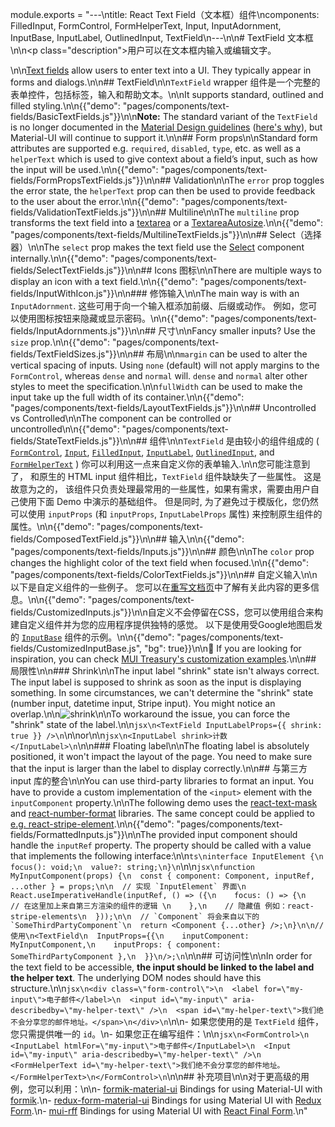 module.exports = "---\ntitle: React Text Field（文本框）组件\ncomponents: FilledInput, FormControl, FormHelperText, Input, InputAdornment, InputBase, InputLabel, OutlinedInput, TextField\n---\n\n# TextField 文本框\n\n<p class=\"description\">用户可以在文本框内输入或编辑文字。</p>\n\n[Text fields](https://material.io/design/components/text-fields.html) allow users to enter text into a UI. They typically appear in forms and dialogs.\n\n## TextField\n\n`TextField` wrapper 组件是一个完整的表单控件，包括标签，输入和帮助文本。\n\nIt supports standard, outlined and filled styling.\n\n{{\"demo\": \"pages/components/text-fields/BasicTextFields.js\"}}\n\n**Note:** The standard variant of the `TextField` is no longer documented in the [Material Design guidelines](https://material.io/) ([here's why](https://medium.com/google-design/the-evolution-of-material-designs-text-fields-603688b3fe03)), but Material-UI will continue to support it.\n\n## Form props\n\nStandard form attributes are supported e.g. `required`, `disabled`, `type`, etc. as well as a `helperText` which is used to give context about a field’s input, such as how the input will be used.\n\n{{\"demo\": \"pages/components/text-fields/FormPropsTextFields.js\"}}\n\n## Validation\n\nThe `error` prop toggles the error state, the `helperText` prop can then be used to provide feedback to the user about the error.\n\n{{\"demo\": \"pages/components/text-fields/ValidationTextFields.js\"}}\n\n## Multiline\n\nThe `multiline` prop transforms the text field into a [textarea](https://developer.mozilla.org/en-US/docs/Web/HTML/Element/textarea) or a [TextareaAutosize](/components/textarea-autosize/).\n\n{{\"demo\": \"pages/components/text-fields/MultilineTextFields.js\"}}\n\n## Select（选择器）\n\nThe `select` prop makes the text field use the [Select](/components/selects/) component internally.\n\n{{\"demo\": \"pages/components/text-fields/SelectTextFields.js\"}}\n\n## Icons 图标\n\nThere are multiple ways to display an icon with a text field.\n\n{{\"demo\": \"pages/components/text-fields/InputWithIcon.js\"}}\n\n### 修饰输入\n\nThe main way is with an `InputAdornment`. 这些可用于向一个输入框添加前缀、后缀或动作。 例如，您可以使用图标按钮来隐藏或显示密码。\n\n{{\"demo\": \"pages/components/text-fields/InputAdornments.js\"}}\n\n## 尺寸\n\nFancy smaller inputs? Use the `size` prop.\n\n{{\"demo\": \"pages/components/text-fields/TextFieldSizes.js\"}}\n\n## 布局\n\n`margin` can be used to alter the vertical spacing of inputs. Using `none` (default) will not apply margins to the `FormControl`, whereas `dense` and `normal` will. `dense` and `normal` alter other styles to meet the specification.\n\n`fullWidth` can be used to make the input take up the full width of its container.\n\n{{\"demo\": \"pages/components/text-fields/LayoutTextFields.js\"}}\n\n## Uncontrolled vs Controlled\n\nThe component can be controlled or uncontrolled\n\n{{\"demo\": \"pages/components/text-fields/StateTextFields.js\"}}\n\n## 组件\n\n`TextField` 是由较小的组件组成的 ( [`FormControl`](/api/form-control/), [`Input`](/api/input/), [`FilledInput`](/api/filled-input/), [`InputLabel`](/api/input-label/), [`OutlinedInput`](/api/outlined-input/), and [`FormHelperText`](/api/form-helper-text/) ) 你可以利用这一点来自定义你的表单输入.\n\n您可能注意到了， 和原生的 HTML input 组件相比，`TextField` 组件缺缺失了一些属性。 这是故意为之的， 该组件只负责处理最常用的一些属性，如果有需求，需要由用户自己使用下面 Demo 中演示的基础组件。 但是同时, 为了避免过于模版化，您仍然可以使用 `inputProps` (和 `inputProps`, `InputLabelProps` 属性) 来控制原生组件的属性。\n\n{{\"demo\": \"pages/components/text-fields/ComposedTextField.js\"}}\n\n## 输入\n\n{{\"demo\": \"pages/components/text-fields/Inputs.js\"}}\n\n## 颜色\n\nThe `color` prop changes the highlight color of the text field when focused.\n\n{{\"demo\": \"pages/components/text-fields/ColorTextFields.js\"}}\n\n## 自定义输入\n\n以下是自定义组件的一些例子。 您可以在[重写文档页](/customization/components/)中了解有关此内容的更多信息。\n\n{{\"demo\": \"pages/components/text-fields/CustomizedInputs.js\"}}\n\n自定义不会停留在CSS，您可以使用组合来构建自定义组件并为您的应用程序提供独特的感觉。 以下是使用受Google地图启发的 [`InputBase`](/api/input-base/) 组件的示例。\n\n{{\"demo\": \"pages/components/text-fields/CustomizedInputBase.js\", \"bg\": true}}\n\n👑 If you are looking for inspiration, you can check [MUI Treasury's customization examples](https://mui-treasury.com/components/text-field).\n\n## 局限性\n\n### Shrink\n\nThe input label \"shrink\" state isn't always correct. The input label is supposed to shrink as soon as the input is displaying something. In some circumstances, we can't determine the \"shrink\" state (number input, datetime input, Stripe input). You might notice an overlap.\n\n![shrink](/static/images/text-fields/shrink.png)\n\nTo workaround the issue, you can force the \"shrink\" state of the label.\n\n```jsx\n<TextField InputLabelProps={{ shrink: true }} />\n```\n\nor\n\n```jsx\n<InputLabel shrink>计数</InputLabel>\n```\n\n### Floating label\n\nThe floating label is absolutely positioned, it won't impact the layout of the page. You need to make sure that the input is larger than the label to display correctly.\n\n## 与第三方 input 库的整合\n\nYou can use third-party libraries to format an input. You have to provide a custom implementation of the `<input>` element with the `inputComponent` property.\n\nThe following demo uses the [react-text-mask](https://github.com/text-mask/text-mask) and [react-number-format](https://github.com/s-yadav/react-number-format) libraries. The same concept could be applied to [e.g. react-stripe-element](https://github.com/Foso/material-ui/issues/16037).\n\n{{\"demo\": \"pages/components/text-fields/FormattedInputs.js\"}}\n\nThe provided input component should handle the `inputRef` property. The property should be called with a value that implements the following interface:\n\n```ts\ninterface InputElement {\n  focus(): void;\n  value?: string;\n}\n```\n\n```jsx\nfunction MyInputComponent(props) {\n  const { component: Component, inputRef, ...other } = props;\n\n  // 实现 `InputElement` 界面\n  React.useImperativeHandle(inputRef, () => ({\n    focus: () => {\n      // 在这里加上来自第三方渲染的组件的逻辑 \n    },\n    // 隐藏值 例如：react-stripe-elements\n  }));\n\n  // `Component` 将会来自以下的 `SomeThirdPartyComponent`\n  return <Component {...other} />;\n}\n\n// 使用\n<TextField\n  InputProps={{\n    inputComponent: MyInputComponent,\n    inputProps: { component: SomeThirdPartyComponent },\n  }}\n/>;\n```\n\n## 可访问性\n\nIn order for the text field to be accessible, **the input should be linked to the label and the helper text**. The underlying DOM nodes should have this structure.\n\n```jsx\n<div class=\"form-control\">\n  <label for=\"my-input\">电子邮件</label>\n  <input id=\"my-input\" aria-describedby=\"my-helper-text\" />\n  <span id=\"my-helper-text\">我们绝不会分享您的邮件地址。</span>\n</div>\n```\n\n- 如果您使用的是 `TextField` 组件，您只需提供唯一的 `id`。\n- 如果您正在编写组件：\n\n```jsx\n<FormControl>\n  <InputLabel htmlFor=\"my-input\">电子邮件</InputLabel>\n  <Input id=\"my-input\" aria-describedby=\"my-helper-text\" />\n  <FormHelperText id=\"my-helper-text\">我们绝不会分享您的邮件地址。</FormHelperText>\n</FormControl>\n```\n\n## 补充项目\n\n对于更高级的用例，您可以利用：\n\n- [formik-material-ui](https://github.com/stackworx/formik-material-ui) Bindings for using Material-UI with [formik](https://jaredpalmer.com/formik).\n- [redux-form-material-ui](https://github.com/erikras/redux-form-material-ui) Bindings for using Material UI with [Redux Form](https://redux-form.com/).\n- [mui-rff](https://github.com/lookfirst/mui-rff) Bindings for using Material UI with [React Final Form](https://final-form.org/react).\n"